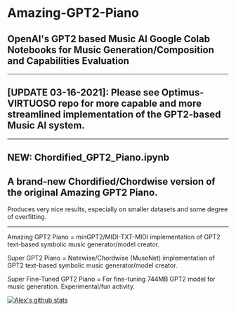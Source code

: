 # Amazing-GPT2-Piano
## OpenAI's GPT2 based Music AI Google Colab Notebooks for Music Generation/Composition and Capabilities Evaluation

***

## [UPDATE 03-16-2021]: Please see Optimus-VIRTUOSO repo for more capable and more streamlined implementation of the GPT2-based Music AI system.

***

## NEW: Chordified_GPT2_Piano.ipynb
## A brand-new Chordified/Chordwise version of the original Amazing GPT2 Piano.
Produces very nice results, especially on smaller datasets and some degree of overfitting.

***

Amazing GPT2 Piano = minGPT2/MIDI-TXT-MIDI implementation of GPT2 text-based symbolic music generator/model creator.

Super GPT2 Piano = Notewise/Chordwise (MuseNet) implementation of GPT2 text-based symbolic music generator/model creator.

Super Fine-Tuned GPT2 Piano = For fine-tuning 744MB GPT2 model for music generation. Experimental/fun activity.

[![Alex's github stats](https://github-readme-stats.vercel.app/api?username=asigalov61&count_private=true&show_icons=true&theme=radical)](https://github.com/anuraghazra/github-readme-stats)

